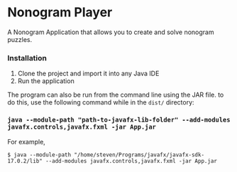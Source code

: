 # Nonogram Player


A Nonogram Application that allows you to create and solve nonogram puzzles.


### Installation

1. Clone the project and import it into any Java IDE
1. Run the application

The program can also be run from the command line using the JAR file. to do this, use the following command while in the `dist/` directory:
### `java --module-path "path-to-javafx-lib-folder" --add-modules javafx.controls,javafx.fxml -jar App.jar`

For example, 
```console
$ java --module-path "/home/steven/Programs/javafx/javafx-sdk-17.0.2/lib" --add-modules javafx.controls,javafx.fxml -jar App.jar
```
